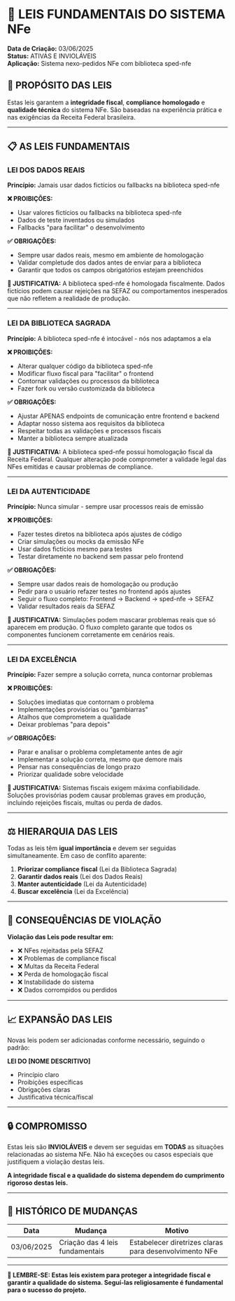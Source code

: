 # 📜 LEIS FUNDAMENTAIS DO SISTEMA NFe

**Data de Criação:** 03/06/2025  
**Status:** ATIVAS E INVIOLÁVEIS  
**Aplicação:** Sistema nexo-pedidos NFe com biblioteca sped-nfe

## 🎯 **PROPÓSITO DAS LEIS**

Estas leis garantem a **integridade fiscal**, **compliance homologado** e **qualidade técnica** do sistema NFe. São baseadas na experiência prática e nas exigências da Receita Federal brasileira.

---

## 📋 **AS LEIS FUNDAMENTAIS**

### **LEI DOS DADOS REAIS**

**Princípio:** Jamais usar dados fictícios ou fallbacks na biblioteca sped-nfe

**❌ PROIBIÇÕES:**
- Usar valores fictícios ou fallbacks na biblioteca sped-nfe
- Dados de teste inventados ou simulados
- Fallbacks "para facilitar" o desenvolvimento

**✅ OBRIGAÇÕES:**
- Sempre usar dados reais, mesmo em ambiente de homologação
- Validar completude dos dados antes de enviar para a biblioteca
- Garantir que todos os campos obrigatórios estejam preenchidos

**🎯 JUSTIFICATIVA:**
A biblioteca sped-nfe é homologada fiscalmente. Dados fictícios podem causar rejeições na SEFAZ ou comportamentos inesperados que não refletem a realidade de produção.

---

### **LEI DA BIBLIOTECA SAGRADA**

**Princípio:** A biblioteca sped-nfe é intocável - nós nos adaptamos a ela

**❌ PROIBIÇÕES:**
- Alterar qualquer código da biblioteca sped-nfe
- Modificar fluxo fiscal para "facilitar" o frontend
- Contornar validações ou processos da biblioteca
- Fazer fork ou versão customizada da biblioteca

**✅ OBRIGAÇÕES:**
- Ajustar APENAS endpoints de comunicação entre frontend e backend
- Adaptar nosso sistema aos requisitos da biblioteca
- Respeitar todas as validações e processos fiscais
- Manter a biblioteca sempre atualizada

**🎯 JUSTIFICATIVA:**
A biblioteca sped-nfe possui homologação fiscal da Receita Federal. Qualquer alteração pode comprometer a validade legal das NFes emitidas e causar problemas de compliance.

---

### **LEI DA AUTENTICIDADE**

**Princípio:** Nunca simular - sempre usar processos reais de emissão

**❌ PROIBIÇÕES:**
- Fazer testes diretos na biblioteca após ajustes de código
- Criar simulações ou mocks da emissão NFe
- Usar dados fictícios mesmo para testes
- Testar diretamente no backend sem passar pelo frontend

**✅ OBRIGAÇÕES:**
- Sempre usar dados reais de homologação ou produção
- Pedir para o usuário refazer testes no frontend após ajustes
- Seguir o fluxo completo: Frontend → Backend → sped-nfe → SEFAZ
- Validar resultados reais da SEFAZ

**🎯 JUSTIFICATIVA:**
Simulações podem mascarar problemas reais que só aparecem em produção. O fluxo completo garante que todos os componentes funcionem corretamente em cenários reais.

---

### **LEI DA EXCELÊNCIA**

**Princípio:** Fazer sempre a solução correta, nunca contornar problemas

**❌ PROIBIÇÕES:**
- Soluções imediatas que contornam o problema
- Implementações provisórias ou "gambiarras"
- Atalhos que comprometem a qualidade
- Deixar problemas "para depois"

**✅ OBRIGAÇÕES:**
- Parar e analisar o problema completamente antes de agir
- Implementar a solução correta, mesmo que demore mais
- Pensar nas consequências de longo prazo
- Priorizar qualidade sobre velocidade

**🎯 JUSTIFICATIVA:**
Sistemas fiscais exigem máxima confiabilidade. Soluções provisórias podem causar problemas graves em produção, incluindo rejeições fiscais, multas ou perda de dados.

---

## ⚖️ **HIERARQUIA DAS LEIS**

Todas as leis têm **igual importância** e devem ser seguidas simultaneamente. Em caso de conflito aparente:

1. **Priorizar compliance fiscal** (Lei da Biblioteca Sagrada)
2. **Garantir dados reais** (Lei dos Dados Reais)
3. **Manter autenticidade** (Lei da Autenticidade)
4. **Buscar excelência** (Lei da Excelência)

---

## 🚨 **CONSEQUÊNCIAS DE VIOLAÇÃO**

**Violação das Leis pode resultar em:**
- ❌ NFes rejeitadas pela SEFAZ
- ❌ Problemas de compliance fiscal
- ❌ Multas da Receita Federal
- ❌ Perda de homologação fiscal
- ❌ Instabilidade do sistema
- ❌ Dados corrompidos ou perdidos

---

## 📈 **EXPANSÃO DAS LEIS**

Novas leis podem ser adicionadas conforme necessário, seguindo o padrão:

**LEI DO [NOME DESCRITIVO]**
- Princípio claro
- Proibições específicas
- Obrigações claras
- Justificativa técnica/fiscal

---

## 🔒 **COMPROMISSO**

Estas leis são **INVIOLÁVEIS** e devem ser seguidas em **TODAS** as situações relacionadas ao sistema NFe. Não há exceções ou casos especiais que justifiquem a violação destas leis.

**A integridade fiscal e a qualidade do sistema dependem do cumprimento rigoroso destas leis.**

---

## 📝 **HISTÓRICO DE MUDANÇAS**

| Data | Mudança | Motivo |
|------|---------|--------|
| 03/06/2025 | Criação das 4 leis fundamentais | Estabelecer diretrizes claras para desenvolvimento NFe |

---

**🎯 LEMBRE-SE: Estas leis existem para proteger a integridade fiscal e garantir a qualidade do sistema. Seguí-las religiosamente é fundamental para o sucesso do projeto.**
